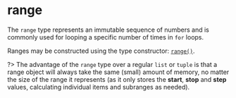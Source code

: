 # range
The `range` type represents an immutable sequence of numbers and is commonly used for looping a specific number of times in `for` loops.

Ranges may be constructed using the type constructor: [`range()`](/built-in-functions/range.md).

?> The advantage of the `range` type over a regular `list` or `tuple` is that a range object will always take the same (small) amount of memory, no matter the size of the range it represents (as it only stores the **start**, **stop** and **step** values, calculating individual items and subranges as needed).
